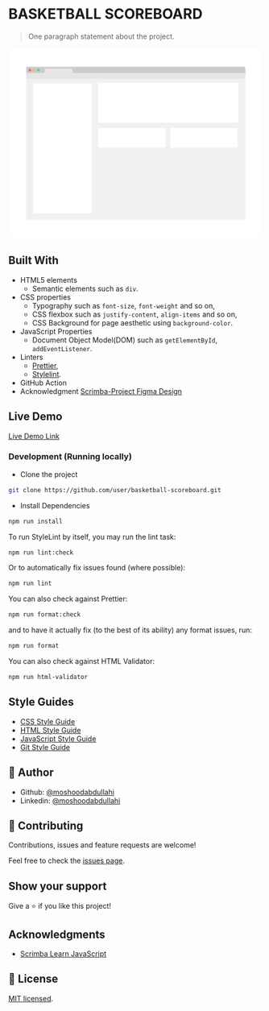 # BASKETBALL SCOREBOARD

> One paragraph statement about the project.

![screenshot](./app_screenshot.png)

## Built With

- HTML5 elements
  - Semantic elements such as `div`.
- CSS properties
  - Typography such as `font-size`, `font-weight` and so on,
  - CSS flexbox such as `justify-content`, `align-items` and so on,
  - CSS Background for page aesthetic using `background-color`.
- JavaScript Properties
  - Document Object Model(DOM) such as `getElementById`, `addEventListener`.
- Linters
  - [Prettier](https://prettier.io/),
  - [Stylelint](https://stylelint.io/).
- GitHub Action
- Acknowledgment
  [Scrimba-Project Figma Design](<https://www.figma.com/file/R1E5jMRwQ4BluOYxPHz37O/Basketball-Scoreboard-(Copy)?type=design&node-id=0-1&t=DTQYqPeO2W2aZy0p-0>)

## Live Demo

[Live Demo Link](https://livedemo.com)

### Development (Running locally)

- Clone the project

```bash
git clone https://github.com/user/basketball-scoreboard.git

```

- Install Dependencies

```bash
npm run install
```

To run StyleLint by itself, you may run the lint task:

```bash
npm run lint:check
```

Or to automatically fix issues found (where possible):

```bash
npm run lint
```

You can also check against Prettier:

```bash
npm run format:check
```

and to have it actually fix (to the best of its ability) any format issues, run:

```bash
npm run format
```

You can also check against HTML Validator:

```bash
npm run html-validator
```

## Style Guides

- [CSS Style Guide](http://udacity.github.io/frontend-nanodegree-styleguide/css.html)
- [HTML Style Guide](http://udacity.github.io/frontend-nanodegree-styleguide/index.html)
- [JavaScript Style Guide](http://udacity.github.io/frontend-nanodegree-styleguide/javascript.html)
- [Git Style Guide](https://udacity.github.io/git-styleguide/)

## 👤 Author

- Github: [@moshoodabdullahi](https://github.com/moshoodabdullahi)
- Linkedin: [@moshoodabdullahi](https://www.linkedin.com/in/moshoodabdullahi/)

## 🤝 Contributing

Contributions, issues and feature requests are welcome!

Feel free to check the [issues page](../../issues).

## Show your support

Give a ⭐️ if you like this project!

## Acknowledgments

- [Scrimba Learn JavaScript](https://scrimba.com/learn/learnjavascript)

## 📝 License

[MIT licensed](./LICENSE).
